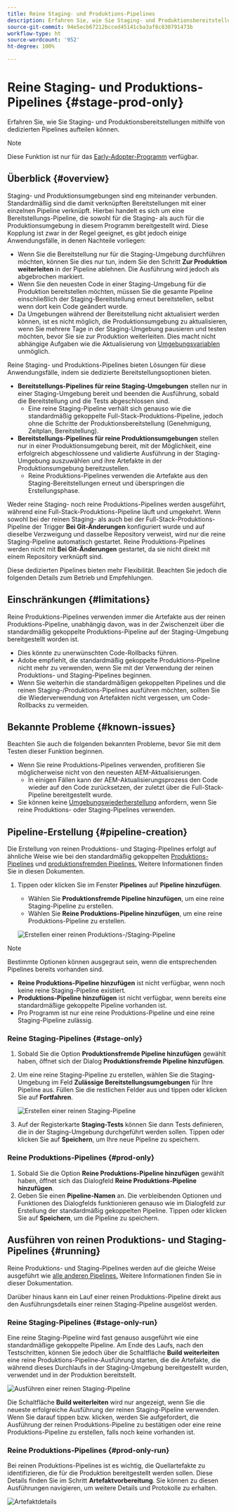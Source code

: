 ```yaml
---
title: Reine Staging- und Produktions-Pipelines
description: Erfahren Sie, wie Sie Staging- und Produktionsbereitstellungen mithilfe von dedizierten Pipelines aufteilen können.
source-git-commit: 94e5ecb67212bcced45141cba3af8c830791473b
workflow-type: ht
source-wordcount: '952'
ht-degree: 100%

---
```



# Reine Staging- und Produktions-Pipelines {#stage-prod-only}

Erfahren Sie, wie Sie Staging- und Produktionsbereitstellungen mithilfe von dedizierten Pipelines aufteilen können.

>[!NOTE]
>
>Diese Funktion ist nur für das [Early-Adopter-Programm](/help/implementing/cloud-manager/release-notes/current.md#early-adoption) verfügbar.

## Überblick {#overview}

Staging- und Produktionsumgebungen sind eng miteinander verbunden. Standardmäßig sind die damit verknüpften Bereitstellungen mit einer einzelnen Pipeline verknüpft. Hierbei handelt es sich um eine Bereitstellungs-Pipeline, die sowohl für die Staging- als auch für die Produktionsumgebung in diesem Programm bereitgestellt wird. Diese Kopplung ist zwar in der Regel geeignet, es gibt jedoch einige Anwendungsfälle, in denen Nachteile vorliegen:

* Wenn Sie die Bereitstellung nur für die Staging-Umgebung durchführen möchten, können Sie dies nur tun, indem Sie den Schritt **Zur Produktion weiterleiten** in der Pipeline ablehnen. Die Ausführung wird jedoch als abgebrochen markiert.
* Wenn Sie den neuesten Code in einer Staging-Umgebung für die Produktion bereitstellen möchten, müssen Sie die gesamte Pipeline einschließlich der Staging-Bereitstellung erneut bereitstellen, selbst wenn dort kein Code geändert wurde.
* Da Umgebungen während der Bereitstellung nicht aktualisiert werden können, ist es nicht möglich, die Produktionsumgebung zu aktualisieren, wenn Sie mehrere Tage in der Staging-Umgebung pausieren und testen möchten, bevor Sie sie zur Produktion weiterleiten. Dies macht nicht abhängige Aufgaben wie die Aktualisierung von [Umgebungsvariablen](/help/implementing/cloud-manager/getting-access-to-aem-in-cloud/build-environment-details.md#environment-variables) unmöglich.

Reine Staging- und Produktions-Pipelines bieten Lösungen für diese Anwendungsfälle, indem sie dedizierte Bereitstellungsoptionen bieten.

* **Bereitstellungs-Pipelines für reine Staging-Umgebungen** stellen nur in einer Staging-Umgebung bereit und beenden die Ausführung, sobald die Bereitstellung und die Tests abgeschlossen sind.
   * Eine reine Staging-Pipeline verhält sich genauso wie die standardmäßig gekoppelte Full-Stack-Produktions-Pipeline, jedoch ohne die Schritte der Produktionsbereitstellung (Genehmigung, Zeitplan, Bereitstellung).
* **Bereitstellungs-Pipelines für reine Produktionsumgebungen** stellen nur in einer Produktionsumgebung bereit, mit der Möglichkeit, eine erfolgreich abgeschlossene und validierte Ausführung in der Staging-Umgebung auszuwählen und ihre Artefakte in der Produktionsumgebung bereitzustellen.
   * Reine Produktions-Pipelines verwenden die Artefakte aus den Staging-Bereitstellungen erneut und überspringen die Erstellungsphase.

Weder reine Staging- noch reine Produktions-Pipelines werden ausgeführt, während eine Full-Stack-Produktions-Pipeline läuft und umgekehrt. Wenn sowohl bei der reinen Staging- als auch bei der Full-Stack-Produktions-Pipeline der Trigger **Bei Git-Änderungen** konfiguriert wurde und auf dieselbe Verzweigung und dasselbe Repository verweist, wird nur die reine Staging-Pipeline automatisch gestartet. Reine Produktions-Pipelines werden nicht mit **Bei Git-Änderungen** gestartet, da sie nicht direkt mit einem Repository verknüpft sind.

Diese dedizierten Pipelines bieten mehr Flexibilität. Beachten Sie jedoch die folgenden Details zum Betrieb und Empfehlungen.

## Einschränkungen {#limitations}

Reine Produktions-Pipelines verwenden immer die Artefakte aus der reinen Produktions-Pipeline, unabhängig davon, was in der Zwischenzeit über die standardmäßig gekoppelte Produktions-Pipeline auf der Staging-Umgebung bereitgestellt worden ist.

* Dies könnte zu unerwünschten Code-Rollbacks führen.
* Adobe empfiehlt, die standardmäßig gekoppelte Produktions-Pipeline nicht mehr zu verwenden, wenn Sie mit der Verwendung der reinen Produktions- und Staging-Pipelines beginnen.
* Wenn Sie weiterhin die standardmäßigen gekoppelten Pipelines und die reinen Staging-/Produktions-Pipelines ausführen möchten, sollten Sie die Wiederverwendung von Artefakten nicht vergessen, um Code-Rollbacks zu vermeiden.

## Bekannte Probleme {#known-issues}

Beachten Sie auch die folgenden bekannten Probleme, bevor Sie mit dem Testen dieser Funktion beginnen.

* Wenn Sie reine Produktions-Pipelines verwenden, profitieren Sie möglicherweise nicht von den neuesten AEM-Aktualisierungen.
   * In einigen Fällen kann der AEM-Aktualisierungsprozess den Code wieder auf den Code zurücksetzen, der zuletzt über die Full-Stack-Pipeline bereitgestellt wurde.
* Sie können keine [Umgebungswiederherstellung](/help/operations/restore.md#offsite-backup) anfordern, wenn Sie reine Produktions- oder Staging-Pipelines verwenden.

## Pipeline-Erstellung {#pipeline-creation}

Die Erstellung von reinen Produktions- und Staging-Pipelines erfolgt auf ähnliche Weise wie bei den standardmäßig gekoppelten [Produktions-Pipelines](/help/implementing/cloud-manager/configuring-pipelines/configuring-production-pipelines.md) und [produktionsfremden Pipelines.](/help/implementing/cloud-manager/configuring-pipelines/configuring-non-production-pipelines.md) Weitere Informationen finden Sie in diesen Dokumenten.

1. Tippen oder klicken Sie im Fenster **Pipelines** auf **Pipeline hinzufügen**.

   * Wählen Sie **Produktionsfremde Pipeline hinzufügen**, um eine reine Staging-Pipeline zu erstellen.
   * Wählen Sie **Reine Produktions-Pipeline hinzufügen**, um eine reine Produktions-Pipeline zu erstellen.

   ![Erstellen einer reinen Produktions-/Staging-Pipeline](assets/prod-stage-pipelines.png)

>[!NOTE]
>
>Bestimmte Optionen können ausgegraut sein, wenn die entsprechenden Pipelines bereits vorhanden sind.
>
>* **Reine Produktions-Pipeline hinzufügen** ist nicht verfügbar, wenn noch keine reine Staging-Pipeline existiert.
>* **Produktions-Pipeline hinzufügen** ist nicht verfügbar, wenn bereits eine standardmäßige gekoppelte Pipeline vorhanden ist.
>* Pro Programm ist nur eine reine Produktions-Pipeline und eine reine Staging-Pipeline zulässig.

### Reine Staging-Pipelines {#stage-only}

1. Sobald Sie die Option **Produktionsfremde Pipeline hinzufügen** gewählt haben, öffnet sich der Dialog **Produktionsfremde Pipeline hinzufügen**.
1. Um eine reine Staging-Pipeline zu erstellen, wählen Sie die Staging-Umgebung im Feld **Zulässige Bereitstellungsumgebungen** für Ihre Pipeline aus. Füllen Sie die restlichen Felder aus und tippen oder klicken Sie auf **Fortfahren**.

   ![Erstellen einer reinen Staging-Pipeline](assets/stage-only.png)

1. Auf der Registerkarte **Staging-Tests** können Sie dann Tests definieren, die in der Staging-Umgebung durchgeführt werden sollen. Tippen oder klicken Sie auf **Speichern**, um Ihre neue Pipeline zu speichern.

### Reine Produktions-Pipelines {#prod-only}

1. Sobald Sie die Option **Reine Produktions-Pipeline hinzufügen** gewählt haben, öffnet sich das Dialogfeld **Reine Produktions-Pipeline hinzufügen**.
1. Geben Sie einen **Pipeline-Namen** an. Die verbleibenden Optionen und Funktionen des Dialogfelds funktionieren genauso wie im Dialogfeld zur Erstellung der standardmäßig gekoppelten Pipeline. Tippen oder klicken Sie auf **Speichern**, um die Pipeline zu speichern.

## Ausführen von reinen Produktions- und Staging-Pipelines {#running}

Reine Produktions- und Staging-Pipelines werden auf die gleiche Weise ausgeführt wie [alle anderen Pipelines.](/help/implementing/cloud-manager/configuring-pipelines/managing-pipelines.md#running-pipelines) Weitere Informationen finden Sie in dieser Dokumentation.

Darüber hinaus kann ein Lauf einer reinen Produktions-Pipeline direkt aus den Ausführungsdetails einer reinen Staging-Pipeline ausgelöst werden.

### Reine Staging-Pipelines {#stage-only-run}

Eine reine Staging-Pipeline wird fast genauso ausgeführt wie eine standardmäßige gekoppelte Pipeline. Am Ende des Laufs, nach den Testschritten, können Sie jedoch über die Schaltfläche **Build weiterleiten** eine reine Produktions-Pipeline-Ausführung starten, die die Artefakte, die während dieses Durchlaufs in der Staging-Umgebung bereitgestellt wurden, verwendet und in der Produktion bereitstellt.

![Ausführen einer reinen Staging-Pipeline](assets/stage-only-pipeline-run.png)

Die Schaltfläche **Build weiterleiten** wird nur angezeigt, wenn Sie die neueste erfolgreiche Ausführung der reinen Staging-Pipeline verwenden. Wenn Sie darauf tippen bzw. klicken, werden Sie aufgefordert, die Ausführung der reinen Produktions-Pipeline zu bestätigen oder eine reine Produktions-Pipeline zu erstellen, falls noch keine vorhanden ist.

### Reine Produktions-Pipelines {#prod-only-run}

Bei reinen Produktions-Pipelines ist es wichtig, die Quellartefakte zu identifizieren, die für die Produktion bereitgestellt werden sollen. Diese Details finden Sie im Schritt **Artefaktvorbereitung**. Sie können zu diesen Ausführungen navigieren, um weitere Details und Protokolle zu erhalten.

![Artefaktdetails](assets/prod-only-pipeline-run.png)
